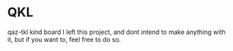 # QKL
qaz-tkl kind board
I left this project, and dont intend to make anything with it, but if you want to, feel free to do so.

